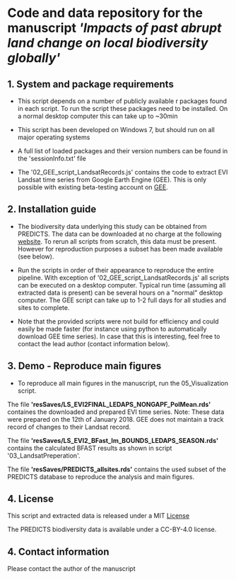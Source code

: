 # Code and data repository for the manuscript *'Impacts of past abrupt land change on local biodiversity globally'*

## 1. System and package requirements
- This script depends on a number of publicly available r packages found in each script. To run the script these packages need to be installed. On a normal desktop computer this can take up to ~30min

- This script has been developed on Windows 7, but should run on all major operating systems

- A full list of loaded packages and their version numbers can be found in the 'sessionInfo.txt' file

- The '02_GEE_script_LandsatRecords.js' contains the code to extract EVI Landsat time series from Google Earth Engine (GEE). This is only possible with existing beta-testing account on [GEE](https://earthengine.google.com/). 

## 2. Installation guide

- The biodiversity data underlying this study can be obtained from PREDICTS. The data can be downloaded at no charge at the following [website](https://data.nhm.ac.uk/dataset/the-2016-release-of-the-predicts-database). To rerun all scripts from scratch, this data must be present. However for reproduction purposes a subset has been made available (see below).

- Run the scripts in order of their appearance to reproduce the entire pipeline. With exception of '02_GEE_script_LandsatRecords.js' all scripts can be executed on a desktop computer. Typical run time (assuming all extracted data is present) can be several hours on a "normal" desktop computer. The GEE script can take up to 1-2 full days for all studies and sites to complete. 

- Note that the provided scripts were not build for efficiency and could easily be made faster (for instance using python to automatically download GEE time series). In case that this is interesting, feel free to contact the lead author (contact information below).

## 3. Demo - Reproduce main figures

- To reproduce all main figures in the manuscript, run the 05_Visualization script.

The file **'resSaves/LS_EVI2FINAL_LEDAPS_NONGAPF_PolMean.rds'** containes the downloaded and prepared EVI time series. Note: These data were prepared on the 12th of January 2018. GEE does not maintain a track record of changes to their Landsat record. 

The file **'resSaves/LS_EVI2_BFast_lm_BOUNDS_LEDAPS_SEASON.rds'** contains the calculated BFAST results as shown in script '03_LandsatPreperation'.

The file **'resSaves/PREDICTS_allsites.rds'** contains the used subset of the PREDICTS database to reproduce the analysis and main figures.

## 4. License 

This script and extracted data is released under a MIT [License](https://github.com/Martin-Jung/PastDisturbance/blob/master/LICENSE)

The PREDICTS biodiversity data is available under a  CC-BY-4.0 license.

## 4. Contact information

Please contact the author of the manuscript 

<To be inserted>
